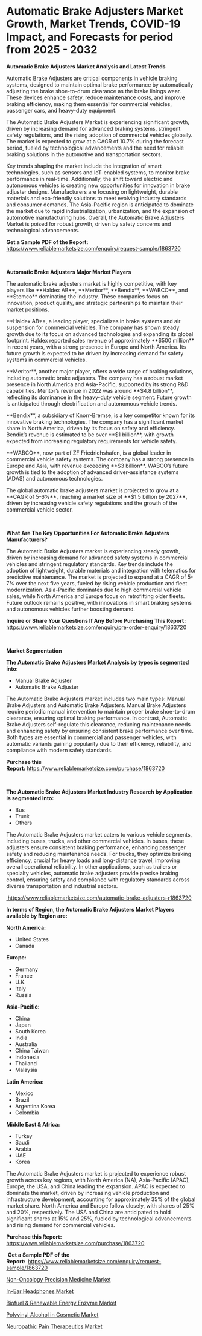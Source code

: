 <p><h1>Automatic Brake Adjusters Market Growth, Market Trends, COVID-19 Impact, and Forecasts for period from 2025 - 2032</h1></p><p><strong>Automatic Brake Adjusters Market Analysis and Latest Trends</strong></p>
<p><p>Automatic Brake Adjusters are critical components in vehicle braking systems, designed to maintain optimal brake performance by automatically adjusting the brake shoe-to-drum clearance as the brake linings wear. These devices enhance safety, reduce maintenance costs, and improve braking efficiency, making them essential for commercial vehicles, passenger cars, and heavy-duty equipment.</p><p>The Automatic Brake Adjusters Market is experiencing significant growth, driven by increasing demand for advanced braking systems, stringent safety regulations, and the rising adoption of commercial vehicles globally. The market is expected to grow at a CAGR of 10.7% during the forecast period, fueled by technological advancements and the need for reliable braking solutions in the automotive and transportation sectors.</p><p>Key trends shaping the market include the integration of smart technologies, such as sensors and IoT-enabled systems, to monitor brake performance in real-time. Additionally, the shift toward electric and autonomous vehicles is creating new opportunities for innovation in brake adjuster designs. Manufacturers are focusing on lightweight, durable materials and eco-friendly solutions to meet evolving industry standards and consumer demands. The Asia-Pacific region is anticipated to dominate the market due to rapid industrialization, urbanization, and the expansion of automotive manufacturing hubs. Overall, the Automatic Brake Adjusters Market is poised for robust growth, driven by safety concerns and technological advancements.</p></p>
<p><strong>Get a Sample PDF of the Report:&nbsp;</strong> <a href="https://www.reliablemarketsize.com/enquiry/request-sample/1863720?utm_campaign=2038&utm_medium=2&utm_source=Github&utm_content=ia&utm_term=22012025&utm_id=automatic-brake-adjusters">https://www.reliablemarketsize.com/enquiry/request-sample/1863720</a></p>
<p>&nbsp;</p>
<p><strong>Automatic Brake Adjusters Major Market Players</strong></p>
<p><p>The automatic brake adjusters market is highly competitive, with key players like **Haldex AB**, **Meritor**, **Bendix**, **WABCO**, and **Stemco** dominating the industry. These companies focus on innovation, product quality, and strategic partnerships to maintain their market positions.</p><p>**Haldex AB**, a leading player, specializes in brake systems and air suspension for commercial vehicles. The company has shown steady growth due to its focus on advanced technologies and expanding its global footprint. Haldex reported sales revenue of approximately **$500 million** in recent years, with a strong presence in Europe and North America. Its future growth is expected to be driven by increasing demand for safety systems in commercial vehicles.</p><p>**Meritor**, another major player, offers a wide range of braking solutions, including automatic brake adjusters. The company has a robust market presence in North America and Asia-Pacific, supported by its strong R&D capabilities. Meritor’s revenue in 2022 was around **$4.8 billion**, reflecting its dominance in the heavy-duty vehicle segment. Future growth is anticipated through electrification and autonomous vehicle trends.</p><p>**Bendix**, a subsidiary of Knorr-Bremse, is a key competitor known for its innovative braking technologies. The company has a significant market share in North America, driven by its focus on safety and efficiency. Bendix’s revenue is estimated to be over **$1 billion**, with growth expected from increasing regulatory requirements for vehicle safety.</p><p>**WABCO**, now part of ZF Friedrichshafen, is a global leader in commercial vehicle safety systems. The company has a strong presence in Europe and Asia, with revenue exceeding **$3 billion**. WABCO’s future growth is tied to the adoption of advanced driver-assistance systems (ADAS) and autonomous technologies.</p><p>The global automatic brake adjusters market is projected to grow at a **CAGR of 5-6%**, reaching a market size of **$1.5 billion by 2027**, driven by increasing vehicle safety regulations and the growth of the commercial vehicle sector.</p></p>
<p>&nbsp;</p>
<p><strong>What Are The Key Opportunities For Automatic Brake Adjusters Manufacturers?</strong></p>
<p><p>The Automatic Brake Adjusters market is experiencing steady growth, driven by increasing demand for advanced safety systems in commercial vehicles and stringent regulatory standards. Key trends include the adoption of lightweight, durable materials and integration with telematics for predictive maintenance. The market is projected to expand at a CAGR of 5-7% over the next five years, fueled by rising vehicle production and fleet modernization. Asia-Pacific dominates due to high commercial vehicle sales, while North America and Europe focus on retrofitting older fleets. Future outlook remains positive, with innovations in smart braking systems and autonomous vehicles further boosting demand.</p></p>
<p><strong>Inquire or Share Your Questions If Any Before Purchasing This Report:</strong> <a href="https://www.reliablemarketsize.com/enquiry/pre-order-enquiry/1863720?utm_campaign=2038&utm_medium=2&utm_source=Github&utm_content=ia&utm_term=22012025&utm_id=automatic-brake-adjusters">https://www.reliablemarketsize.com/enquiry/pre-order-enquiry/1863720</a></p>
<p>&nbsp;</p>
<p><strong>Market Segmentation</strong></p>
<p><strong>The Automatic Brake Adjusters Market Analysis by types is segmented into:</strong></p>
<p><ul><li>Manual Brake Adjuster</li><li>Automatic Brake Adjuster</li></ul></p>
<p><p>The Automatic Brake Adjusters market includes two main types: Manual Brake Adjusters and Automatic Brake Adjusters. Manual Brake Adjusters require periodic manual intervention to maintain proper brake shoe-to-drum clearance, ensuring optimal braking performance. In contrast, Automatic Brake Adjusters self-regulate this clearance, reducing maintenance needs and enhancing safety by ensuring consistent brake performance over time. Both types are essential in commercial and passenger vehicles, with automatic variants gaining popularity due to their efficiency, reliability, and compliance with modern safety standards.</p></p>
<p><strong>Purchase this Report:&nbsp;</strong><a href="https://www.reliablemarketsize.com/purchase/1863720?utm_campaign=2038&utm_medium=2&utm_source=Github&utm_content=ia&utm_term=22012025&utm_id=automatic-brake-adjusters">https://www.reliablemarketsize.com/purchase/1863720</a></p>
<p>&nbsp;</p>
<p><strong>The Automatic Brake Adjusters Market Industry Research by Application is segmented into:</strong></p>
<p><ul><li>Bus</li><li>Truck</li><li>Others</li></ul></p>
<p><p>The Automatic Brake Adjusters market caters to various vehicle segments, including buses, trucks, and other commercial vehicles. In buses, these adjusters ensure consistent braking performance, enhancing passenger safety and reducing maintenance needs. For trucks, they optimize braking efficiency, crucial for heavy loads and long-distance travel, improving overall operational reliability. In other applications, such as trailers or specialty vehicles, automatic brake adjusters provide precise braking control, ensuring safety and compliance with regulatory standards across diverse transportation and industrial sectors.</p></p>
<p><a href="https://www.reliablemarketsize.com/automatic-brake-adjusters-r1863720?utm_campaign=2038&utm_medium=2&utm_source=Github&utm_content=ia&utm_term=22012025&utm_id=automatic-brake-adjusters">&nbsp;https://www.reliablemarketsize.com/automatic-brake-adjusters-r1863720</a></p>
<p><strong>In terms of Region, the Automatic Brake Adjusters Market Players available by Region are:</strong></p>
<p>
    <p> <strong> North America: </strong>
        <ul>
            <li>United States</li>
            <li>Canada</li>
        </ul>
        </p> 
    <p> <strong> Europe: </strong>
        <ul>
            <li>Germany</li>
            <li>France</li>
            <li>U.K.</li>
            <li>Italy</li>
            <li>Russia</li>
        </ul>
        </p> 
    <p> <strong> Asia-Pacific: </strong>
        <ul>
            <li>China</li>
            <li>Japan</li>
            <li>South Korea</li>
            <li>India</li>
            <li>Australia</li>
            <li>China Taiwan</li>
            <li>Indonesia</li>
            <li>Thailand</li>
            <li>Malaysia</li>
        </ul>
        </p> 
    <p> <strong> Latin America: </strong>
        <ul>
            <li>Mexico</li>
            <li>Brazil</li>
            <li>Argentina Korea</li>
            <li>Colombia</li>
        </ul>
        </p> 
    <p> <strong> Middle East & Africa: </strong>
        <ul>
            <li>Turkey</li>
            <li>Saudi</li>
            <li>Arabia</li>
            <li>UAE</li>
            <li>Korea</li>
        </ul>
    </p>
    </p>
<p><p>The Automatic Brake Adjusters market is projected to experience robust growth across key regions, with North America (NA), Asia-Pacific (APAC), Europe, the USA, and China leading the expansion. APAC is expected to dominate the market, driven by increasing vehicle production and infrastructure development, accounting for approximately 35% of the global market share. North America and Europe follow closely, with shares of 25% and 20%, respectively. The USA and China are anticipated to hold significant shares at 15% and 25%, fueled by technological advancements and rising demand for commercial vehicles.</p></p>
<p><strong>Purchase this Report: </strong><a href="https://www.reliablemarketsize.com/purchase/1863720?utm_campaign=2038&utm_medium=2&utm_source=Github&utm_content=ia&utm_term=22012025&utm_id=automatic-brake-adjusters">https://www.reliablemarketsize.com/purchase/1863720</a></p>
<p>&nbsp;<strong>Get a Sample PDF of the Report:&nbsp;&nbsp;</strong><a href="https://www.reliablemarketsize.com/enquiry/request-sample/1863720?utm_campaign=2038&utm_medium=2&utm_source=Github&utm_content=ia&utm_term=22012025&utm_id=automatic-brake-adjusters">https://www.reliablemarketsize.com/enquiry/request-sample/1863720</a></p>
<p><strong></strong></p>
<p><p><a href="https://www.linkedin.com/pulse/non-oncology-precision-medicine-market-booms-147-growth-rate-hkdxf?utm_campaign=2038&utm_medium=2&utm_source=Github&utm_content=ia&utm_term=22012025&utm_id=automatic-brake-adjusters">Non-Oncology Precision Medicine Market</a></p><p><a href="https://www.linkedin.com/pulse/revenue-forecast-in-ear-headphones-market-projected-95-cagr-oqpcf?utm_campaign=2038&utm_medium=2&utm_source=Github&utm_content=ia&utm_term=22012025&utm_id=automatic-brake-adjusters">In-Ear Headphones Market</a></p><p><a href="https://www.linkedin.com/pulse/based-recent-market-research-biofuel-renewable-energy-enzyme-dsg1f?utm_campaign=2038&utm_medium=2&utm_source=Github&utm_content=ia&utm_term=22012025&utm_id=automatic-brake-adjusters">Biofuel & Renewable Energy Enzyme Market</a></p><p><a href="https://www.linkedin.com/pulse/polyvinyl-alcohol-cosmeticmarkets-44-cagr-analysis-projecting-wg2yf?utm_campaign=2038&utm_medium=2&utm_source=Github&utm_content=ia&utm_term=22012025&utm_id=automatic-brake-adjusters">Polyvinyl Alcohol in Cosmetic Market</a></p><p><a href="https://www.linkedin.com/pulse/insightful-neuropathic-pain-therapeutics-market-analysis-recent-byesf?utm_campaign=2038&utm_medium=2&utm_source=Github&utm_content=ia&utm_term=22012025&utm_id=automatic-brake-adjusters">Neuropathic Pain Therapeutics Market</a></p></p>